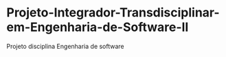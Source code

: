 # Projeto-Integrador-Transdisciplinar-em-Engenharia-de-Software-II
Projeto disciplina Engenharia de software
